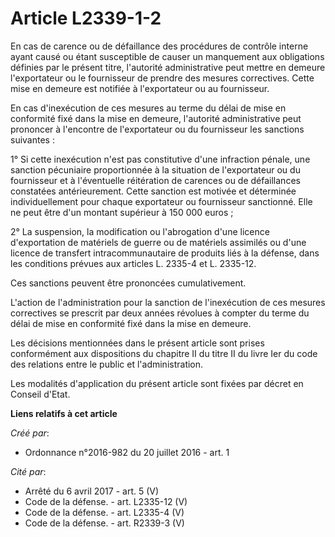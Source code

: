 # Article L2339-1-2

En cas de carence ou de défaillance des procédures de contrôle interne ayant causé ou étant susceptible de causer un
manquement aux obligations définies par le présent titre, l'autorité administrative peut mettre en demeure l'exportateur ou
le fournisseur de prendre des mesures correctives. Cette mise en demeure est notifiée à l'exportateur ou au fournisseur. 

En cas d'inexécution de ces mesures au terme du délai de mise en conformité fixé dans la mise en demeure, l'autorité
administrative peut prononcer à l'encontre de l'exportateur ou du fournisseur les sanctions suivantes : 

1° Si cette inexécution n'est pas constitutive d'une infraction pénale, une sanction pécuniaire proportionnée à la situation
de l'exportateur ou du fournisseur et à l'éventuelle réitération de carences ou de défaillances constatées antérieurement.
Cette sanction est motivée et déterminée individuellement pour chaque exportateur ou fournisseur sanctionné. Elle ne peut
être d'un montant supérieur à 150 000 euros ; 

2° La suspension, la modification ou l'abrogation d'une licence d'exportation de matériels de guerre ou de matériels
assimilés ou d'une licence de transfert intracommunautaire de produits liés à la défense, dans les conditions prévues aux
articles L. 2335-4 et L. 2335-12. 

Ces sanctions peuvent être prononcées cumulativement. 

L'action de l'administration pour la sanction de l'inexécution de ces mesures correctives se prescrit par deux années
révolues à compter du terme du délai de mise en conformité fixé dans la mise en demeure. 

Les décisions mentionnées dans le présent article sont prises conformément aux dispositions du chapitre II du titre II du
livre Ier du code des relations entre le public et l'administration. 

Les modalités d'application du présent article sont fixées par décret en Conseil d'Etat.

**Liens relatifs à cet article**

_Créé par_:

  - Ordonnance n°2016-982 du 20 juillet 2016 - art. 1

_Cité par_:

  - Arrêté du 6 avril 2017 - art. 5 (V)
  - Code de la défense. - art. L2335-12 (V)
  - Code de la défense. - art. L2335-4 (V)
  - Code de la défense. - art. R2339-3 (V)
